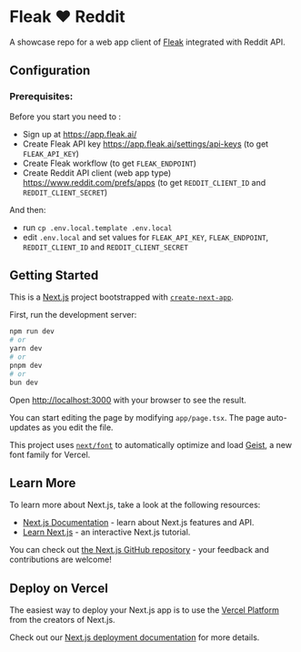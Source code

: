 # Fleak ❤️ Reddit
A showcase repo for a web app client of [Fleak](https://fleak.ai/) integrated with Reddit API.

## Configuration
### Prerequisites:
Before you start you need to :
- Sign up at https://app.fleak.ai/
- Create Fleak API key https://app.fleak.ai/settings/api-keys (to get `FLEAK_API_KEY`)
- Create Fleak workflow (to get `FLEAK_ENDPOINT`)
- Create Reddit API client (web app type) https://www.reddit.com/prefs/apps (to get `REDDIT_CLIENT_ID` and `REDDIT_CLIENT_SECRET`)

And then:
- run `cp .env.local.template .env.local`
- edit `.env.local` and set values for `FLEAK_API_KEY`, `FLEAK_ENDPOINT`, `REDDIT_CLIENT_ID` and `REDDIT_CLIENT_SECRET`


## Getting Started
This is a [Next.js](https://nextjs.org) project bootstrapped with [`create-next-app`](https://nextjs.org/docs/app/api-reference/cli/create-next-app).

First, run the development server:

```bash
npm run dev
# or
yarn dev
# or
pnpm dev
# or
bun dev
```

Open [http://localhost:3000](http://localhost:3000) with your browser to see the result.

You can start editing the page by modifying `app/page.tsx`. The page auto-updates as you edit the file.

This project uses [`next/font`](https://nextjs.org/docs/app/building-your-application/optimizing/fonts) to automatically optimize and load [Geist](https://vercel.com/font), a new font family for Vercel.

## Learn More

To learn more about Next.js, take a look at the following resources:

- [Next.js Documentation](https://nextjs.org/docs) - learn about Next.js features and API.
- [Learn Next.js](https://nextjs.org/learn) - an interactive Next.js tutorial.

You can check out [the Next.js GitHub repository](https://github.com/vercel/next.js) - your feedback and contributions are welcome!

## Deploy on Vercel

The easiest way to deploy your Next.js app is to use the [Vercel Platform](https://vercel.com/new?utm_medium=default-template&filter=next.js&utm_source=create-next-app&utm_campaign=create-next-app-readme) from the creators of Next.js.

Check out our [Next.js deployment documentation](https://nextjs.org/docs/app/building-your-application/deploying) for more details.
